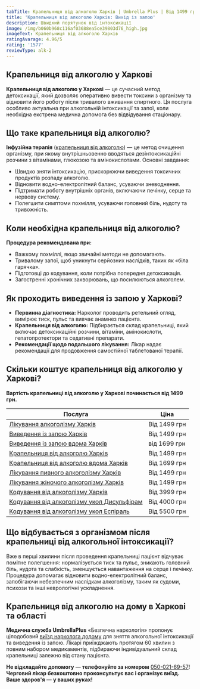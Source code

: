 ```yaml
---
tabTitle: Крапельниця від алкоголю Харків | Umbrella Plus | Від 1499 грн
title: 'Крапельниця від алкоголю Харків: Вихід із запою'
description: Швидкий порятунок від інтоксикації
image: /img/b060b968c116af03688ea5ce39803d76_high.jpg
imageText: Крапельниця від алкоголю Харків
ratingAvarage: 4.96/5
rating: '1577'
reviewType: alk-2
---
```


## Крапельниця від алкоголю у Харкові

**Крапельниця від алкоголю у Харкові** — це сучасний метод детоксикації, який дозволяє оперативно вивести токсини з організму та відновити його роботу після тривалого вживання спиртного. Ця послуга особливо актуальна при алкогольній інтоксикації та запої, коли необхідна екстрена медична допомога без відвідування стаціонару.

## Що таке крапельниця від алкоголю?

**Інфузійна терапія** ([крапельниця від алкоголю](https://umbrella-plus.com.ua/uk/kharkiv/kapelnica_ot_alkogola_kharkiv-ua/)) — це метод очищення організму, при якому внутрішньовенно вводяться дезінтоксикаційні розчини з вітамінами, глюкозою та амінокислотами. Основні завдання:

* Швидко зняти інтоксикацію, прискорюючи виведення токсичних продуктів розпаду алкоголю.
* Відновити водно-електролітний баланс, усуваючи зневоднення.
* Підтримати роботу внутрішніх органів, включаючи печінку, серце та нервову систему.
* Полегшити симптоми похмілля, усуваючи головний біль, нудоту та тривожність.

## Коли необхідна крапельниця від алкоголю?

**Процедура рекомендована при:**

* Важкому похміллі, якщо звичайні методи не допомагають.
* Тривалому запої, щоб уникнути серйозних наслідків, таких як «біла гарячка».
* Підготовці до кодування, коли потрібна попередня детоксикація.
* Загостренні хронічних захворювань, що посилюються алкоголем.

## Як проходить виведення із запою у Харкові?

* **Первинна діагностика:** Нарколог проводить ретельний огляд, вимірює тиск, пульс та вивчає анамнез пацієнта.
* **Крапельниця від алкоголю:** Підбирається склад крапельниці, який включає детоксикаційні розчини, вітаміни, амінокислоти, гепатопротектори та седативні препарати.
* **Рекомендації щодо подальшого лікування:** Лікар надає рекомендації для продовження самостійної таблетованої терапії.

## Скільки коштує крапельниця від алкоголю у Харкові?

**Вартість крапельниці від алкоголю у Харкові починається від 1499 грн.**

| Послуга                                                                                                                             | Ціна         |
| ----------------------------------------------------------------------------------------------------------------------------------- | ------------ |
| [Лікування алкоголізму Харків](https://umbrella-plus.com.ua/uk/kharkiv/lechenie-alkogolizma-kharkiv-ua/)                            | Від 1499 грн |
| [Виведення із запою Харків](https://umbrella-plus.com.ua/uk/kharkiv/vivod-iz-zapoia-kharkiv-ua/)                                    | Від 1499 грн |
| [Виведення із запою вдома Харків](https://umbrella-plus.com.ua/uk/kharkiv/vivod-iz-zapoia-na-domy-kharkiv-ua/)                      | від 1699 грн |
| [Крапельниця від алкоголю Харків](https://umbrella-plus.com.ua/uk/kharkiv/kapelnica_ot_alkogola_kharkiv-ua/)                        | Від 1499 грн |
| [Крапельниця від алкоголю вдома Харків](https://umbrella-plus.com.ua/uk/kharkiv/kapelnica_ot_alkogola_na_domy_kharkiv_ua/)          | Від 1699 грн |
| [Лікування пивного алкоголізму Харків](https://umbrella-plus.com.ua/uk/kharkiv/lechenie-pivnogo-alkogolizma-kharkiv-ua/)            | Від 1499 грн |
| [Лікування жіночого алкоголізму Харків](https://umbrella-plus.com.ua/uk/kharkiv/lechenie-jenskogo-alkogolizma-kharkiv-ua/)          | Від 1499 грн |
| [Кодування від алкоголізму Харків](https://umbrella-plus.com.ua/uk/kharkiv/kodirovka-ot-alkogolia-kharkiv-ua/)                      | Від 3999 грн |
| [Кодування від алкоголізму укол Дисульфірам](https://umbrella-plus.com.ua/uk/kharkiv/kodirovka-ot-alkogolia-disulfiram-kharkiv-ua/) | Від 4000 грн |
| [Кодування від алкоголізму укол Еспіраль](https://umbrella-plus.com.ua/uk/kharkiv/kodirovka-ot-alkogolizma-espiarl-kharkiv-ua/)     | Від 5500 грн |

## Що відбувається з організмом після крапельниці від алкогольної інтоксикації?

Вже в перші хвилини після проведення крапельниці пацієнт відчуває помітне полегшення: нормалізується тиск та пульс, зникають головний біль, нудота та слабкість, зменшується навантаження на серце і печінку. Процедура допомагає відновити водно-електролітний баланс, запобігаючи небезпечним наслідкам алкоголізму, таким як судоми, психози та інші неврологічні ускладнення.

## Крапельниця від алкоголю на дому в Харкові та області

**Медична служба UmbrellaPlus** «Безпечна наркологія» пропонує цілодобовий [виїзд нарколога додому](https://umbrella-plus.com.ua/uk/kharkiv/vivod-iz-zapoia-na-domy-kharkiv-ua/) для зняття алкогольної інтоксикації та виведення із запою. Лікарі приїжджають протягом 60 хвилин з повним набором медикаментів, підбираючи індивідуальний склад крапельниці залежно від стану пацієнта.

**Не відкладайте допомогу** — **телефонуйте за номером** [050-021-69-57](tel:0500216957)! **Черговий лікар безкоштовно проконсультує вас і організує виїзд.** **Ваше здоров'я** — **у ваших руках!**

